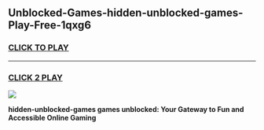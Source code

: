 
## Unblocked-Games-hidden-unblocked-games-Play-Free-1qxg6
<h3>
<a href="https://premium76.site?title=hidden-unblocked-games&ref=15A">CLICK TO PLAY</a></h3>
<hr>

<h3>
<a href="https://premium76.site?title=hidden-unblocked-games&ref=15A">CLICK 2 PLAY</a>
  
</h3>

<a href="https://premium76.site?title=hidden-unblocked-games&ref=15A"><img src="https://clearcache.store/games.png"></a>


**hidden-unblocked-games games unblocked: Your Gateway to Fun and Accessible Online Gaming**
